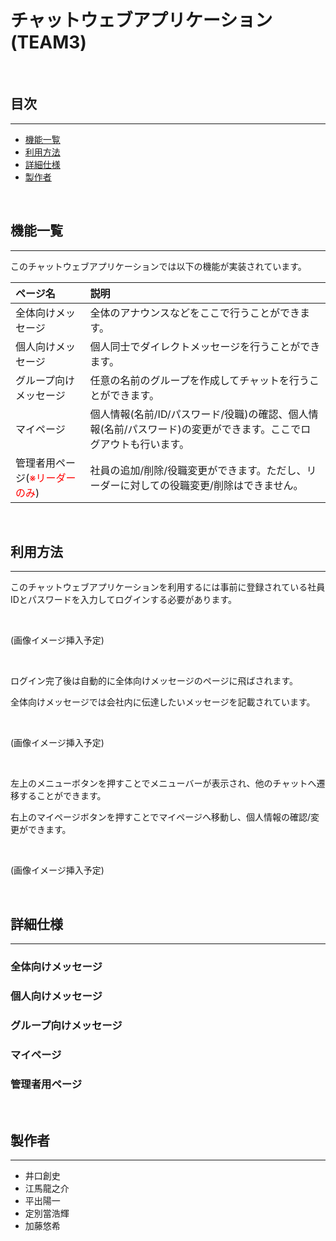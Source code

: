 # チャットウェブアプリケーション(TEAM3)

<br>

## 目次
---
- [機能一覧](#機能一覧)
- [利用方法](#利用方法)
- [詳細仕様](#詳細仕様)
- [製作者](#詳細仕様)

<br>

## 機能一覧
---
このチャットウェブアプリケーションでは以下の機能が実装されています。

| ページ名               | 説明 |
|:-----------------------|:-------------|
| 全体向けメッセージ     |  全体のアナウンスなどをここで行うことができます。| 
| 個人向けメッセージ     |  個人同士でダイレクトメッセージを行うことができます。 |
| グループ向けメッセージ |  任意の名前のグループを作成してチャットを行うことができます。 | 
| マイページ             |  個人情報(名前/ID/パスワード/役職)の確認、個人情報(名前/パスワード)の変更ができます。ここでログアウトも行います。 |  
| 管理者用ページ(<font color="red">※リーダーのみ</font>)   | 社員の追加/削除/役職変更ができます。ただし、リーダーに対しての役職変更/削除はできません。 | 

<br>

## 利用方法
---
このチャットウェブアプリケーションを利用するには事前に登録されている社員IDとパスワードを入力してログインする必要があります。

<br>

(画像イメージ挿入予定)

<br>

ログイン完了後は自動的に全体向けメッセージのページに飛ばされます。

全体向けメッセージでは会社内に伝達したいメッセージを記載されています。

<br>

(画像イメージ挿入予定)

<br>

左上のメニューボタンを押すことでメニューバーが表示され、他のチャットへ遷移することができます。

右上のマイページボタンを押すことでマイページへ移動し、個人情報の確認/変更ができます。

<br>

(画像イメージ挿入予定)

<br>

## 詳細仕様
---

### 全体向けメッセージ
### 個人向けメッセージ
### グループ向けメッセージ
### マイページ
### 管理者用ページ

<br>

## 製作者
---
- 井口創史
- 江馬龍之介
- 平出陽一
- 定別當浩輝
- 加藤悠希